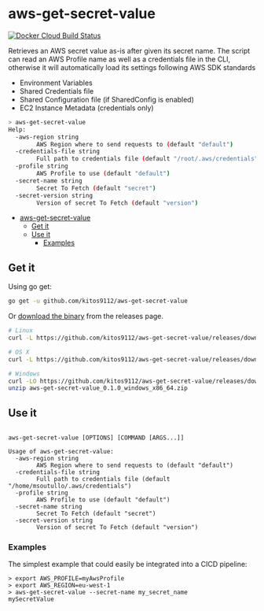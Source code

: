 # aws-get-secret-value

[![Docker Cloud Build Status](https://img.shields.io/docker/cloud/build/kitos9112/aws-get-secret-value.svg)](https://hub.docker.com/r/kitos9112/aws_get_secret_value/tags)

Retrieves an AWS secret value as-is after given its secret name. The script can read an AWS Profile name as well as a credentials file in the CLI, otherwise it will automatically load its settings following AWS SDK standards

* Environment Variables
* Shared Credentials file
* Shared Configuration file (if SharedConfig is enabled)
* EC2 Instance Metadata (credentials only)

```bash
> aws-get-secret-value
Help:
  -aws-region string
        AWS Region where to send requests to (default "default")
  -credentials-file string
        Full path to credentials file (default "/root/.aws/credentials")
  -profile string
        AWS Profile to use (default "default")
  -secret-name string
        Secret To Fetch (default "secret")
  -secret-version string
        Version of secret To Fetch (default "version")
```
<!-- TOC -->

- [aws-get-secret-value](#app)
  - [Get it](#get-it)
  - [Use it](#use-it)
    - [Examples](#examples)

<!-- /TOC -->

## Get it

Using go get:

```bash
go get -u github.com/kitos9112/aws-get-secret-value
```

Or [download the binary](https://github.com/kitos9112/aws-get-secret-value/releases/latest) from the releases page.

```bash
# Linux
curl -L https://github.com/kitos9112/aws-get-secret-value/releases/download/0.1.0/aws-get-secret-value_0.1.0_linux_x86_64.tar.gz | tar xz

# OS X
curl -L https://github.com/kitos9112/aws-get-secret-value/releases/download/0.1.0/aws-get-secret-value_0.1.0_osx_x86_64.tar.gz | tar xz

# Windows
curl -LO https://github.com/kitos9112/aws-get-secret-value/releases/download/0.1.0/aws-get-secret-value_0.1.0_windows_x86_64.zip
unzip aws-get-secret-value_0.1.0_windows_x86_64.zip
```

## Use it

```text

aws-get-secret-value [OPTIONS] [COMMAND [ARGS...]]

Usage of aws-get-secret-value:
  -aws-region string
    	AWS Region where to send requests to (default "default")
  -credentials-file string
    	Full path to credentials file (default "/home/msoutullo/.aws/credentials")
  -profile string
    	AWS Profile to use (default "default")
  -secret-name string
    	Secret To Fetch (default "secret")
  -secret-version string
    	Version of secret To Fetch (default "version")
```

### Examples

The simplest example that could easily be integrated into a CICD pipeline:

```shell
> export AWS_PROFILE=myAwsProfile
> export AWS_REGION=eu-west-1
> aws-get-secret-value --secret-name my_secret_name
mySecretValue
```
